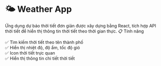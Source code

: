 <h1>🌤️ Weather App</h1>
<p>Ứng dụng dự báo thời tiết đơn giản được xây dựng bằng React, tích hợp API thời tiết để hiển thị thông tin thời tiết theo thời gian thực.
📋 Tính năng</p>
<div>
✅ Tìm kiếm thời tiết theo tên thành phố<br>
✅ Hiển thị nhiệt độ, độ ẩm, tốc độ gió<br>
✅ Icon thời tiết trực quan<br>
✅ Hiển thị thông tin chi tiết thời tiết<br>
</div>


